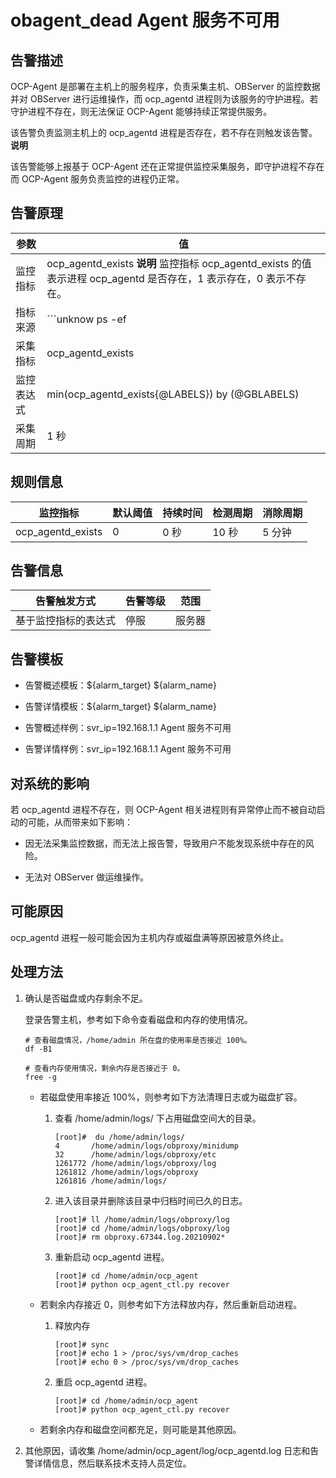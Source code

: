 obagent_dead Agent 服务不可用 
=============================================



告警描述 
-------------------------

OCP-Agent 是部署在主机上的服务程序，负责采集主机、OBServer 的监控数据并对 OBServer 进行运维操作，而 ocp_agentd 进程则为该服务的守护进程。若守护进程不存在，则无法保证 OCP-Agent 能够持续正常提供服务。

该告警负责监测主机上的 ocp_agentd 进程是否存在，若不存在则触发该告警。
**说明**



该告警能够上报基于 OCP-Agent 还在正常提供监控采集服务，即守护进程不存在而 OCP-Agent 服务负责监控的进程仍正常。

告警原理 
-------------------------



|  参数   |                                                            值                                                            |
|-------|-------------------------------------------------------------------------------------------------------------------------|
| 监控指标  | ocp_agentd_exists **说明**  监控指标 ocp_agentd_exists 的值表示进程 ocp_agentd 是否存在，1 表示存在，0 表示不存在。 |
| 指标来源  | ```unknow ps -ef|grep -w ocp_agentd|grep -v grep|wc -l ```                                      |
| 采集指标  | ocp_agentd_exists                                                                                                       |
| 监控表达式 | min(ocp_agentd_exists{@LABELS}) by (@GBLABELS)                                                                          |
| 采集周期  | 1 秒                                                                                                                     |



规则信息 
-------------------------



|       监控指标        | 默认阈值 | 持续时间 | 检测周期 | 消除周期 |
|-------------------|------|------|------|------|
| ocp_agentd_exists | 0    | 0 秒  | 10 秒 | 5 分钟 |



告警信息 
-------------------------



|   告警触发方式   | 告警等级 | 范围  |
|------------|------|-----|
| 基于监控指标的表达式 | 停服   | 服务器 |



告警模板 
-------------------------

* 告警概述模板：${alarm_target} ${alarm_name}

  

* 告警详情模板：${alarm_target} ${alarm_name}

  

* 告警概述样例：svr_ip=192.168.1.1 Agent 服务不可用

  

* 告警详情样例：svr_ip=192.168.1.1 Agent 服务不可用

  




对系统的影响 
---------------------------

若 ocp_agentd 进程不存在，则 OCP-Agent 相关进程则有异常停止而不被自动启动的可能，从而带来如下影响：

* 因无法采集监控数据，而无法上报告警，导致用户不能发现系统中存在的风险。

  

* 无法对 OBServer 做运维操作。

  




可能原因 
-------------------------

ocp_agentd 进程一般可能会因为主机内存或磁盘满等原因被意外终止。

处理方法 
-------------------------

1. 确认是否磁盘或内存剩余不足。

   登录告警主机，参考如下命令查看磁盘和内存的使用情况。

   ```unknow
   # 查看磁盘情况，/home/admin 所在盘的使用率是否接近 100%。
   df -B1
   
   # 查看内存使用情况，剩余内存是否接近于 0。
   free -g
   ```

   
   * 若磁盘使用率接近 100%，则参考如下方法清理日志或为磁盘扩容。

     1. 查看 /home/admin/logs/ 下占用磁盘空间大的目录。

        ```unknow
        [root]#  du /home/admin/logs/
        4       /home/admin/logs/obproxy/minidump
        32      /home/admin/logs/obproxy/etc
        1261772 /home/admin/logs/obproxy/log
        1261812 /home/admin/logs/obproxy
        1261816 /home/admin/logs/
        ```

        
     
     2. 进入该目录并删除该目录中归档时间已久的日志。

        ```unknow
        [root]# ll /home/admin/logs/obproxy/log
        [root]# cd /home/admin/logs/obproxy/log
        [root]# rm obproxy.67344.log.20210902*
        ```

        
     
     3. 重新启动 ocp_agentd 进程。

        ```unknow
        [root]# cd /home/admin/ocp_agent
        [root]# python ocp_agent_ctl.py recover
        ```

        
     

     
   
   * 若剩余内存接近 0，则参考如下方法释放内存，然后重新启动进程。

     1. 释放内存

        ```unknow
        [root]# sync
        [root]# echo 1 > /proc/sys/vm/drop_caches
        [root]# echo 0 > /proc/sys/vm/drop_caches
        ```

        
     
     2. 重启 ocp_agentd 进程。

        ```unknow
        [root]# cd /home/admin/ocp_agent
        [root]# python ocp_agent_ctl.py recover
        ```

        
     

     
   
   * 若剩余内存和磁盘空间都充足，则可能是其他原因。

     
   

   

2. 其他原因，请收集 /home/admin/ocp_agent/log/ocp_agentd.log 日志和告警详情信息，然后联系技术支持人员定位。

   



